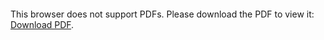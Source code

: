 <object data="christ-in-song/CIS1908pdfs/809.pdf" type="application/pdf" width="100%" height="1024px">
    <embed src="christ-in-song/CIS1908pdfs/809.pdf">
        <p>This browser does not support PDFs. Please download the PDF to view it: <a href="christ-in-song/CIS1908pdfs/809.pdf">Download PDF</a>.</p>
    </embed>
</object>
